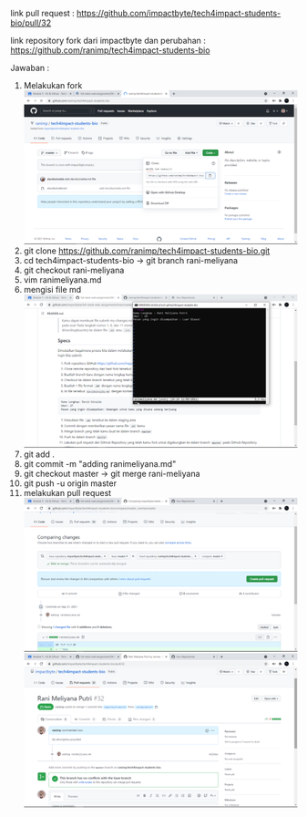 link pull request : https://github.com/impactbyte/tech4impact-students-bio/pull/32

link repository fork dari impactbyte dan perubahan : https://github.com/ranimp/tech4impact-students-bio

Jawaban :
1. Melakukan fork 
![nomor1](nomor1.png)
2. git clone https://github.com/ranimp/tech4impact-students-bio.git
3. cd tech4impact-students-bio ->
git branch rani-meliyana
4. git checkout rani-meliyana
5. vim ranimeliyana.md
6. mengisi file md
![nomor6](nomor6.png)
7. git add .
8. git commit -m "adding ranimeliyana.md"
9. git checkout master -> git merge rani-meliyana
10. git push -u origin master
11. melakukan pull request
![nomor11-1](nomor11-1.png)
![nomor11-2](nomor11-2.png)